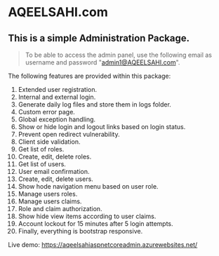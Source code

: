 # AQEELSAHI.com

## This is a simple Administration Package.

> To be able to access the admin panel, use the following email as username and password "admin1@AQEELSAHI.com".

The following features are provided within this package:

1. Extended user registration.
2. Internal and external login.
3. Generate daily log files and store them in logs folder.
4. Custom error page.
5. Global exception handling.
6. Show or hide login and logout links based on login status.
7. Prevent open redirect vulnerability.
8. Client side validation.
9. Get list of roles.
10. Create, edit, delete roles.
11. Get list of users.
12. User email confirmation.
13. Create, edit, delete users.
14. Show hode navigation menu based on user role.
15. Manage users roles.
16. Manage users claims.
17. Role and claim authorization.
18. Show hide view items according to user claims.
19. Account lockout for 15 minutes after 5 login attempts.
20. Finally, everything is bootstrap responsive.

Live demo: https://aqeelsahiaspnetcoreadmin.azurewebsites.net/
